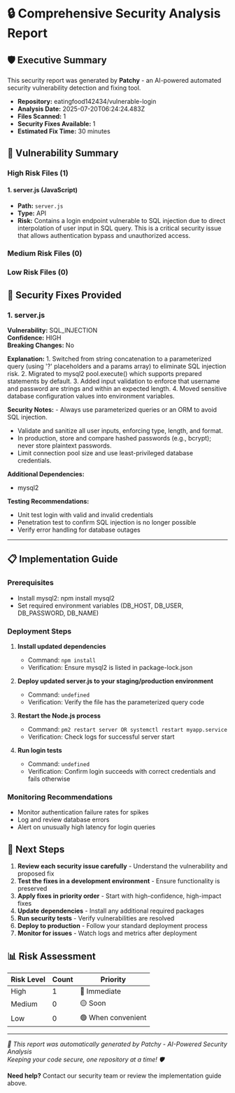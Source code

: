 # 🔒 Comprehensive Security Analysis Report

## 🛡️ Executive Summary
This security report was generated by **Patchy** - an AI-powered automated security vulnerability detection and fixing tool.

- **Repository:** eatingfood142434/vulnerable-login
- **Analysis Date:** 2025-07-20T06:24:24.483Z
- **Files Scanned:** 1
- **Security Fixes Available:** 1
- **Estimated Fix Time:** 30 minutes

## 🚨 Vulnerability Summary

### High Risk Files (1)

#### 1. server.js (JavaScript)
- **Path:** `server.js`
- **Type:** API
- **Risk:** Contains a login endpoint vulnerable to SQL injection due to direct interpolation of user input in SQL query. This is a critical security issue that allows authentication bypass and unauthorized access.


### Medium Risk Files (0)


### Low Risk Files (0)


## 🔧 Security Fixes Provided


### 1. server.js
**Vulnerability:** SQL_INJECTION  
**Confidence:** HIGH  
**Breaking Changes:** No

**Explanation:** 1. Switched from string concatenation to a parameterized query (using '?' placeholders and a params array) to eliminate SQL injection risk. 2. Migrated to mysql2 pool.execute() which supports prepared statements by default. 3. Added input validation to enforce that username and password are strings and within an expected length. 4. Moved sensitive database configuration values into environment variables.

**Security Notes:** - Always use parameterized queries or an ORM to avoid SQL injection.  
- Validate and sanitize all user inputs, enforcing type, length, and format.  
- In production, store and compare hashed passwords (e.g., bcrypt); never store plaintext passwords.  
- Limit connection pool size and use least-privileged database credentials.

**Additional Dependencies:**
- mysql2

**Testing Recommendations:**
- Unit test login with valid and invalid credentials
- Penetration test to confirm SQL injection is no longer possible
- Verify error handling for database outages

---


## 📋 Implementation Guide

### Prerequisites
- Install mysql2: npm install mysql2
- Set required environment variables (DB_HOST, DB_USER, DB_PASSWORD, DB_NAME)

### Deployment Steps

1. **Install updated dependencies**
   - Command: `npm install`
   - Verification: Ensure mysql2 is listed in package-lock.json

2. **Deploy updated server.js to your staging/production environment**
   - Command: `undefined`
   - Verification: Verify the file has the parameterized query code

3. **Restart the Node.js process**
   - Command: `pm2 restart server OR systemctl restart myapp.service`
   - Verification: Check logs for successful server start

4. **Run login tests**
   - Command: `undefined`
   - Verification: Confirm login succeeds with correct credentials and fails otherwise


### Monitoring Recommendations
- Monitor authentication failure rates for spikes
- Log and review database errors
- Alert on unusually high latency for login queries

## 🚀 Next Steps

1. **Review each security issue carefully** - Understand the vulnerability and proposed fix
2. **Test the fixes in a development environment** - Ensure functionality is preserved
3. **Apply fixes in priority order** - Start with high-confidence, high-impact fixes
4. **Update dependencies** - Install any additional required packages
5. **Run security tests** - Verify vulnerabilities are resolved
6. **Deploy to production** - Follow your standard deployment process
7. **Monitor for issues** - Watch logs and metrics after deployment

## 📊 Risk Assessment

| Risk Level | Count | Priority |
|------------|-------|----------|
| High       | 1 | 🔴 Immediate |
| Medium     | 0 | 🟡 Soon |
| Low        | 0 | 🟢 When convenient |

---

*🤖 This report was automatically generated by Patchy - AI-Powered Security Analysis*  
*Keeping your code secure, one repository at a time! 🛡️*

**Need help?** Contact our security team or review the implementation guide above.

